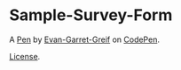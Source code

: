 # Sample-Survey-Form
A [Pen](https://codepen.io/evan-garret-greif/pen/qyOELG) by [Evan-Garret-Greif](https://codepen.io/evan-garret-greif) on [CodePen](https://codepen.io).

[License](https://codepen.io/evan-garret-greif/pen/qyOELG/license).
